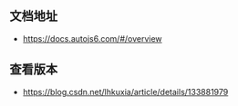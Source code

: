 ## 文档地址
- https://docs.autojs6.com/#/overview
## 查看版本
- https://blog.csdn.net/lhkuxia/article/details/133881979